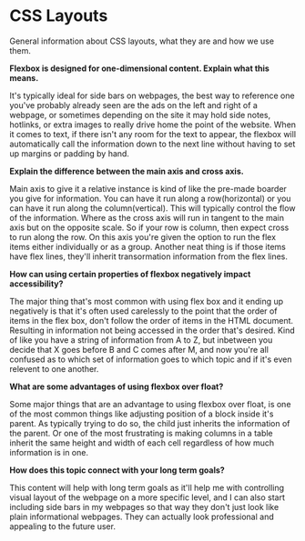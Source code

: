 # CSS Layouts

General information about CSS layouts, what they are and how we use them.

**Flexbox is designed for one-dimensional content. Explain what this means.**

It's typically ideal for side bars on webpages, the best way to reference one you've probably already seen are the ads on the left and right of a webpage, or sometimes depending on the site it may hold side notes, hotlinks, or extra images to really drive home the point of the website. When it comes to text, if there isn't any room for the text to appear, the flexbox will automatically call the information down to the next line without having to set up margins or padding by hand.

**Explain the difference between the main axis and cross axis.**

Main axis to give it a relative instance is kind of like the pre-made boarder you give for information. You can have it run along a row(horizontal) or you can have it run along the column(vertical). This will typically control the flow of the information. Where as the cross axis will run in tangent to the main axis but on the opposite scale. So if your row is column, then expect cross to run along the row. On this axis you're given the option to run the flex items either individually or as a group. Another neat thing is if those items have flex lines, they'll inherit transormation information from the flex lines.

**How can using certain properties of flexbox negatively impact accessibility?**

The major thing that's most common with using flex box and it ending up negatively is that it's often used carelessly to the point that the order of items in the flex box, don't follow the order of items in the HTML document. Resulting in information not being accessed in the order that's desired. Kind of like you have a string of information from A to Z, but inbetween you decide that X goes before B and C comes after M, and now you're all confused as to which set of information goes to which topic and if it's even relevent to one another.

**What are some advantages of using flexbox over float?**

Some major things that are an advantage to using flexbox over float, is one of the most common things like adjusting position of a block inside it's parent. As typically trying to do so, the child just inherits the information of the parent. Or one of the most frustrating is making columns in a table inherit the same height and width of each cell regardless of how much information is in one. 

**How does this topic connect with your long term goals?**

This content will help with long term goals as it'll help me with controlling visual layout of the webpage on a more specific level, and I can also start including side bars in my webpages so that way they don't just look like plain informational webpages. They can actually look professional and appealing to the future user.
